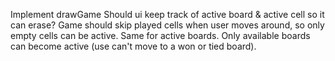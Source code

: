 Implement drawGame
Should ui keep track of active board & active cell so it can erase?
Game should skip played cells when user moves around, so only empty cells can be active.
Same for active boards.  Only available boards can become active (use can't move to a won or tied board).

